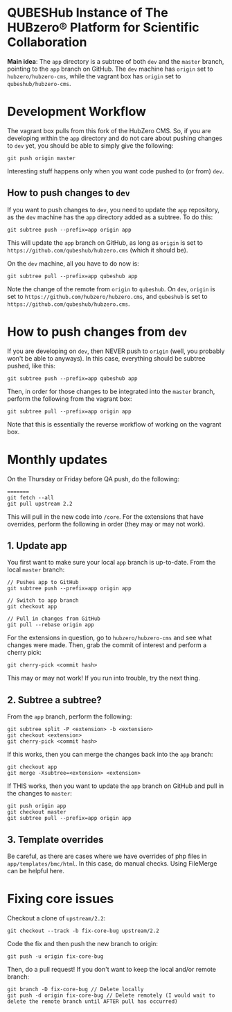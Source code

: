 # QUBESHub Instance of The HUBzero® Platform for Scientific Collaboration

**Main idea**:  The `app` directory is a subtree of both `dev` and the `master` branch, pointing to the `app` branch on GitHub.  The `dev` machine has `origin` set to `hubzero/hubzero-cms`, while the vagrant box has `origin` set to `qubeshub/hubzero-cms`.

# Development Workflow

The vagrant box pulls from this fork of the HubZero CMS.  So, if you are developing within the `app` directory and do not care about pushing changes to `dev` yet, you should be able to simply give the following:

```
git push origin master
```

Interesting stuff happens only when you want code pushed to (or from) `dev`.

## How to push changes to `dev`

If you want to push changes to `dev`, you need to update the `app` repository, as the `dev` machine has the `app` directory added as a subtree.  To do this:

```
git subtree push --prefix=app origin app
```

This will update the `app` branch on GitHub, as long as `origin` is set to `https://github.com/qubeshub/hubzero.cms` (which it should be).

On the `dev` machine, all you have to do now is:

```
git subtree pull --prefix=app qubeshub app
```

Note the change of the remote from `origin` to `qubeshub`.  On `dev`, `origin` is set to `https://github.com/hubzero/hubzero.cms`, and `qubeshub` is set to `https://github.com/qubeshub/hubzero.cms`.

# How to push changes from `dev`

If you are developing on `dev`, then NEVER push to `origin` (well, you probably won't be able to anyways).  In this case, everything should be subtree pushed, like this:

```
git subtree push --prefix=app qubeshub app
```

Then, in order for those changes to be integrated into the `master` branch, perform the following from the vagrant box:

```
git subtree pull --prefix=app origin app
```

Note that this is essentially the reverse workflow of working on the vagrant box.

# Monthly updates

On the Thursday or Friday before QA push, do the following:

```
=======
git fetch --all
git pull upstream 2.2
```

This will pull in the new code into `/core`.  For the extensions that have overrides, perform the following in order (they may or may not work).

## 1. Update app

You first want to make sure your local `app` branch is up-to-date.  From the local `master` branch:

```
// Pushes app to GitHub
git subtree push --prefix=app origin app

// Switch to app branch
git checkout app

// Pull in changes from GitHub
git pull --rebase origin app
```

For the extensions in question, go to `hubzero/hubzero-cms` and see what changes were made.  Then, grab the commit of interest and perform a cherry pick:

```
git cherry-pick <commit hash>
```

This may or may not work!  If you run into trouble, try the next thing.

## 2. Subtree a subtree?

From the `app` branch, perform the following:

```
git subtree split -P <extension> -b <extension>
git checkout <extension>
git cherry-pick <commit hash>
```

If this works, then you can merge the changes back into the `app` branch:

```
git checkout app
git merge -Xsubtree=<extension> <extension>
```

If THIS works, then you want to update the `app` branch on GitHub and pull in the changes to `master`:

```
git push origin app
git checkout master
git subtree pull --prefix=app origin app
```

## 3. Template overrides

Be careful, as there are cases where we have overrides of php files in `app/templates/bmc/html`.  In this case, do manual checks.  Using FileMerge can be helpful here.

# Fixing core issues

Checkout a clone of `upstream/2.2`:

```
git checkout --track -b fix-core-bug upstream/2.2
```

Code the fix and then push the new branch to origin:

```
git push -u origin fix-core-bug
```

Then, do a pull request!  If you don't want to keep the local and/or remote branch:

```
git branch -D fix-core-bug // Delete locally
git push -d origin fix-core-bug // Delete remotely (I would wait to delete the remote branch until AFTER pull has occurred)
```
